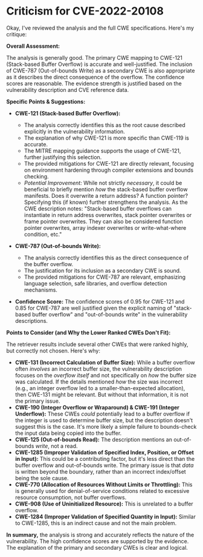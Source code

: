 # Criticism for CVE-2022-20108

Okay, I've reviewed the analysis and the full CWE specifications. Here's my critique:

**Overall Assessment:**

The analysis is generally good. The primary CWE mapping to CWE-121 (Stack-based Buffer Overflow) is accurate and well-justified. The inclusion of CWE-787 (Out-of-bounds Write) as a secondary CWE is also appropriate as it describes the direct consequence of the overflow. The confidence scores are reasonable. The evidence strength is justified based on the vulnerability description and CVE reference data.

**Specific Points & Suggestions:**

*   **CWE-121 (Stack-based Buffer Overflow):**

    *   The analysis correctly identifies this as the root cause described explicitly in the vulnerability information.
    *   The explanation of why CWE-121 is more specific than CWE-119 is accurate.
    *   The MITRE mapping guidance supports the usage of CWE-121, further justifying this selection.
    *   The provided mitigations for CWE-121 are directly relevant, focusing on environment hardening through compiler extensions and bounds checking.
    *   *Potential Improvement:* While not strictly *necessary*, it could be beneficial to briefly mention *how* the stack-based buffer overflow manifests. Does it overwrite a return address? A function pointer? Specifying this (if known) further strengthens the analysis. As the CWE description notes: "Stack-based buffer overflows can instantiate in return address overwrites, stack pointer overwrites or frame pointer overwrites. They can also be considered function pointer overwrites, array indexer overwrites or write-what-where condition, etc."
*   **CWE-787 (Out-of-bounds Write):**

    *   The analysis correctly identifies this as the direct consequence of the buffer overflow.
    *   The justification for its inclusion as a secondary CWE is sound.
    *   The provided mitigations for CWE-787 are relevant, emphasizing language selection, safe libraries, and overflow detection mechanisms.
*   **Confidence Score:** The confidence scores of 0.95 for CWE-121 and 0.85 for CWE-787 are well justified given the explicit naming of "stack-based buffer overflow" and "out-of-bounds write" in the vulnerability descriptions.

**Points to Consider (and Why the Lower Ranked CWEs Don't Fit):**

The retriever results include several other CWEs that were ranked highly, but correctly not chosen. Here's why:

*   **CWE-131 (Incorrect Calculation of Buffer Size):**  While a buffer overflow often *involves* an incorrect buffer size, the vulnerability description focuses on the *overflow itself* and not specifically on *how* the buffer size was calculated.  If the details mentioned *how* the size was incorrect (e.g., an integer overflow led to a smaller-than-expected allocation), then CWE-131 might be relevant. But without that information, it is not the primary issue.
*   **CWE-190 (Integer Overflow or Wraparound) & CWE-191 (Integer Underflow):** These CWEs *could* potentially lead to a buffer overflow if the integer is used to determine buffer size, but the description doesn't suggest this is the case.  It's more likely a simple failure to bounds-check the input data being copied into the buffer.
*   **CWE-125 (Out-of-bounds Read):** The description mentions an out-of-bounds *write*, not a read.
*   **CWE-1285 (Improper Validation of Specified Index, Position, or Offset in Input):** This could be a contributing factor, but it's less direct than the buffer overflow and out-of-bounds write. The primary issue is that *data* is written beyond the boundary, rather than an incorrect index/offset being the sole cause.
*   **CWE-770 (Allocation of Resources Without Limits or Throttling):** This is generally used for denial-of-service conditions related to excessive resource consumption, not buffer overflows.
*   **CWE-908 (Use of Uninitialized Resource):** This is unrelated to a buffer overflow.
*    **CWE-1284 (Improper Validation of Specified Quantity in Input):** Similar to CWE-1285, this is an indirect cause and not the main problem.

**In summary,** the analysis is strong and accurately reflects the nature of the vulnerability. The high confidence scores are supported by the evidence. The explanation of the primary and secondary CWEs is clear and logical.